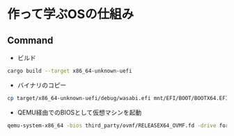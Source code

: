 # 作って学ぶOSの仕組み


## Command

- ビルド

```zsh
cargo build --target x86_64-unknown-uefi
```

- バイナリのコピー

```zsh
cp target/x86_64-unknown-uefi/debug/wasabi.efi mnt/EFI/BOOT/BOOTX64.EFI
```

- QEMU経由でのBIOSとして仮想マシンを起動

```zsh
qemu-system-x86_64 -bios third_party/ovmf/RELEASEX64_OVMF.fd -drive format=raw,file=fat:rw:mnt
```
